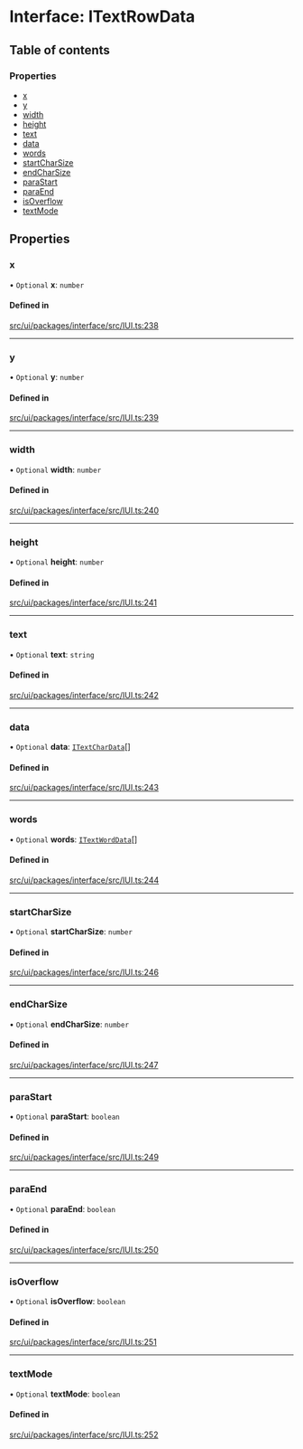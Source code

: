 # Interface: ITextRowData

## Table of contents

### Properties

- [x](ITextRowData.md#x)
- [y](ITextRowData.md#y)
- [width](ITextRowData.md#width)
- [height](ITextRowData.md#height)
- [text](ITextRowData.md#text)
- [data](ITextRowData.md#data)
- [words](ITextRowData.md#words)
- [startCharSize](ITextRowData.md#startcharsize)
- [endCharSize](ITextRowData.md#endcharsize)
- [paraStart](ITextRowData.md#parastart)
- [paraEnd](ITextRowData.md#paraend)
- [isOverflow](ITextRowData.md#isoverflow)
- [textMode](ITextRowData.md#textmode)

## Properties

### x

• `Optional` **x**: `number`

#### Defined in

[src/ui/packages/interface/src/IUI.ts:238](https://github.com/leaferjs/leafer-ui/blob/16756ed01a69dbd7bc933bd482f1080c8875c2f1/packages/interface/src/IUI.ts#L238)

___

### y

• `Optional` **y**: `number`

#### Defined in

[src/ui/packages/interface/src/IUI.ts:239](https://github.com/leaferjs/leafer-ui/blob/16756ed01a69dbd7bc933bd482f1080c8875c2f1/packages/interface/src/IUI.ts#L239)

___

### width

• `Optional` **width**: `number`

#### Defined in

[src/ui/packages/interface/src/IUI.ts:240](https://github.com/leaferjs/leafer-ui/blob/16756ed01a69dbd7bc933bd482f1080c8875c2f1/packages/interface/src/IUI.ts#L240)

___

### height

• `Optional` **height**: `number`

#### Defined in

[src/ui/packages/interface/src/IUI.ts:241](https://github.com/leaferjs/leafer-ui/blob/16756ed01a69dbd7bc933bd482f1080c8875c2f1/packages/interface/src/IUI.ts#L241)

___

### text

• `Optional` **text**: `string`

#### Defined in

[src/ui/packages/interface/src/IUI.ts:242](https://github.com/leaferjs/leafer-ui/blob/16756ed01a69dbd7bc933bd482f1080c8875c2f1/packages/interface/src/IUI.ts#L242)

___

### data

• `Optional` **data**: [`ITextCharData`](ITextCharData.md)[]

#### Defined in

[src/ui/packages/interface/src/IUI.ts:243](https://github.com/leaferjs/leafer-ui/blob/16756ed01a69dbd7bc933bd482f1080c8875c2f1/packages/interface/src/IUI.ts#L243)

___

### words

• `Optional` **words**: [`ITextWordData`](ITextWordData.md)[]

#### Defined in

[src/ui/packages/interface/src/IUI.ts:244](https://github.com/leaferjs/leafer-ui/blob/16756ed01a69dbd7bc933bd482f1080c8875c2f1/packages/interface/src/IUI.ts#L244)

___

### startCharSize

• `Optional` **startCharSize**: `number`

#### Defined in

[src/ui/packages/interface/src/IUI.ts:246](https://github.com/leaferjs/leafer-ui/blob/16756ed01a69dbd7bc933bd482f1080c8875c2f1/packages/interface/src/IUI.ts#L246)

___

### endCharSize

• `Optional` **endCharSize**: `number`

#### Defined in

[src/ui/packages/interface/src/IUI.ts:247](https://github.com/leaferjs/leafer-ui/blob/16756ed01a69dbd7bc933bd482f1080c8875c2f1/packages/interface/src/IUI.ts#L247)

___

### paraStart

• `Optional` **paraStart**: `boolean`

#### Defined in

[src/ui/packages/interface/src/IUI.ts:249](https://github.com/leaferjs/leafer-ui/blob/16756ed01a69dbd7bc933bd482f1080c8875c2f1/packages/interface/src/IUI.ts#L249)

___

### paraEnd

• `Optional` **paraEnd**: `boolean`

#### Defined in

[src/ui/packages/interface/src/IUI.ts:250](https://github.com/leaferjs/leafer-ui/blob/16756ed01a69dbd7bc933bd482f1080c8875c2f1/packages/interface/src/IUI.ts#L250)

___

### isOverflow

• `Optional` **isOverflow**: `boolean`

#### Defined in

[src/ui/packages/interface/src/IUI.ts:251](https://github.com/leaferjs/leafer-ui/blob/16756ed01a69dbd7bc933bd482f1080c8875c2f1/packages/interface/src/IUI.ts#L251)

___

### textMode

• `Optional` **textMode**: `boolean`

#### Defined in

[src/ui/packages/interface/src/IUI.ts:252](https://github.com/leaferjs/leafer-ui/blob/16756ed01a69dbd7bc933bd482f1080c8875c2f1/packages/interface/src/IUI.ts#L252)
